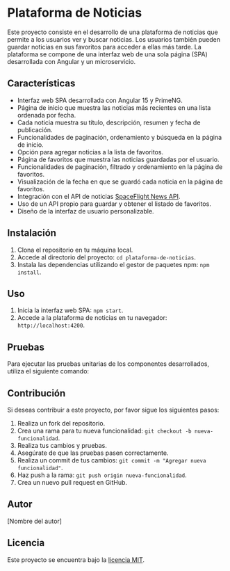 # Plataforma de Noticias

Este proyecto consiste en el desarrollo de una plataforma de noticias que permite a los usuarios ver y buscar noticias. Los usuarios también pueden guardar noticias en sus favoritos para acceder a ellas más tarde. La plataforma se compone de una interfaz web de una sola página (SPA) desarrollada con Angular y un microservicio.

## Características

- Interfaz web SPA desarrollada con Angular 15 y PrimeNG.
- Página de inicio que muestra las noticias más recientes en una lista ordenada por fecha.
- Cada noticia muestra su título, descripción, resumen y fecha de publicación.
- Funcionalidades de paginación, ordenamiento y búsqueda en la página de inicio.
- Opción para agregar noticias a la lista de favoritos.
- Página de favoritos que muestra las noticias guardadas por el usuario.
- Funcionalidades de paginación, filtrado y ordenamiento en la página de favoritos.
- Visualización de la fecha en que se guardó cada noticia en la página de favoritos.
- Integración con el API de noticias [SpaceFlight News API](https://api.spaceflightnewsapi.net/v4/articles).
- Uso de un API propio para guardar y obtener el listado de favoritos.
- Diseño de la interfaz de usuario personalizable.

## Instalación

1. Clona el repositorio en tu máquina local.
2. Accede al directorio del proyecto: `cd plataforma-de-noticias`.
3. Instala las dependencias utilizando el gestor de paquetes npm: `npm install`.

## Uso

1. Inicia la interfaz web SPA: `npm start`.
2. Accede a la plataforma de noticias en tu navegador: `http://localhost:4200`.

## Pruebas

Para ejecutar las pruebas unitarias de los componentes desarrollados, utiliza el siguiente comando:


## Contribución

Si deseas contribuir a este proyecto, por favor sigue los siguientes pasos:

1. Realiza un fork del repositorio.
2. Crea una rama para tu nueva funcionalidad: `git checkout -b nueva-funcionalidad`.
3. Realiza tus cambios y pruebas.
4. Asegúrate de que las pruebas pasen correctamente.
5. Realiza un commit de tus cambios: `git commit -m "Agregar nueva funcionalidad"`.
6. Haz push a la rama: `git push origin nueva-funcionalidad`.
7. Crea un nuevo pull request en GitHub.

## Autor

[Nombre del autor]

## Licencia

Este proyecto se encuentra bajo la [licencia MIT](LICENSE).
